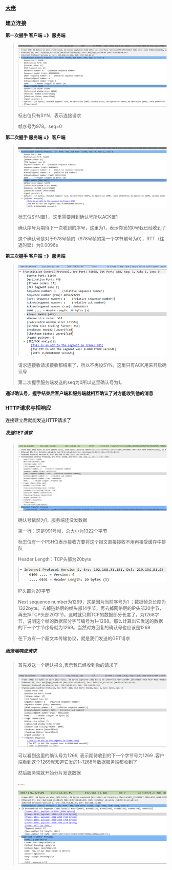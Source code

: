 ### [大佬](https://mp.weixin.qq.com/s/bHZ2_hgNQTKFZpWMCfUH9A)

### 建立连接

**第一次握手   客户端 =》 服务端**

> <img src=".\图片\image-20200408102552374.png"/>
>
> <img src=".\图片\image-20200408095624422.png"/>
>
> 标志位只有SYN，表示连接请求
>
> 帧序号为978。seq=0

**第二次握手   服务端 =》 客户端**

> <img src=".\图片\image-20200408102643589.png"/>
>
> <img src=".\图片\image-20200408095958399.png"/>
>
> 标志位SYN置1 。这里需要用到确认号所以ACK置1
>
> 确认序号为期待下一次收到的序号，这里为1，表示你发的0号我已经收到了
>
> 这个确认号是对于978号帧的（978号帧的第一个字节编号为0），RTT（往返时延）为0.0096s

**第三次握手   客户端 =》 服务端**

> <img src=".\图片\image-20200408102700269.png"/>
>
> <img src=".\图片\image-20200408100417836.png"/>
>
> 请求连接收请求接收都结束了，所以不再设SYN。这里只有ACK用来开启确认号
>
> 第二次握手服务端发送的seq为0所以这里确认号为1。

**通过确认号，握手结束后客户端和服务端就相互确认了对方能收到他的消息**

### HTTP请求与相响应

连接建立后就能发送HTTP请求了

##### 发送GET请求

> <img src=".\图片\image-20200408102721036.png"/>
>
> <img src=".\图片\image-20200408101458776.png"/>
>
> 确认号依然为1，服务端还没发数据
>
> 第一行：这是991号帧，总大小为1322个字节
>
> 标志位有一个PSH位表示接收方要将这个报文直接接收不用再接受缓存中排队
>
> Header Length：TCP头部为20byte
>
> <img src=".\图片\image-20200408102045807.png"/>
>
> IP头部为20字节
>
> Next sequence number为1269，这是因为当前序号为1 ；数据帧总长度为1322byte。去掉链路层的帧头部14字节，再去掉网络层的IP头部20字节，再去掉TCP头部20字节。这时就只剩TCP的数据部分长度了，为1268字节，说明这个帧的数据部分字节编号为1~1268。那么计算出它发送的数据的下一个字节序号就为1269。当然对方回复的确认号也应该是1269
>
> 在下方有一个超文本传输协议，就是我们发送的GET请求

##### 服务端响应请求

> 首先发送一个确认报文,表示我已经收到你的请求了
>
> <img src=".\图片\image-20200408103244276.png"/>
>
> <img src=".\图片\image-20200408103357453.png"/>
>
> 可以看到这里的确认号为1269, 表示期待收到的下一个字节号为1269 .客户端看到这个1269就知道它发的1~1268号数据服务端都收到了
>
> 然后服务端就开始分片发送数据
>
> .....
>
> <img src=".\图片\image-20200408104147516.png"/>
>
> <img src=".\图片\image-20200408104337972.png"/>